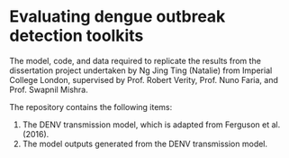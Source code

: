 # Evaluating dengue outbreak detection toolkits
The model, code, and data required to replicate the results from the dissertation project undertaken by Ng Jing Ting (Natalie) from Imperial College London, supervised by Prof. Robert Verity, Prof. Nuno Faria, and Prof. Swapnil Mishra.

The repository contains the following items:

1. The DENV transmission model, which is adapted from Ferguson et al. (2016).
2. The model outputs generated from the DENV transmission model.
